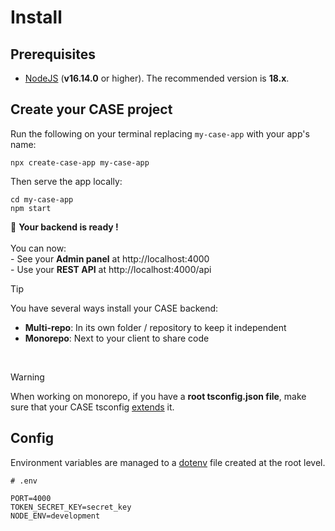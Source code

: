 # Install

## Prerequisites

- [NodeJS](https://nodejs.org/en/) (**v16.14.0** or higher). The recommended version is **18.x**.

## Create your CASE project

Run the following on your terminal replacing `my-case-app` with your app's name:

```
npx create-case-app my-case-app
```

Then serve the app locally:

```
cd my-case-app
npm start
```

🎉 **Your backend is ready !**
<br>
<br>You can now:
<br> - See your **Admin panel** at http://localhost:4000
<br> - Use your **REST API** at http://localhost:4000/api

> [!Tip]
>
> You have several ways install your CASE backend:
>
> - **Multi-repo**: In its own folder / repository to keep it independent
> - **Monorepo**: Next to your client to share code

&nbsp;

> [!Warning]
>
> When working on monorepo, if you have a **root tsconfig.json file**, make sure that your CASE tsconfig [extends](https://www.typescriptlang.org/tsconfig#extends) it.

## Config

Environment variables are managed to a [dotenv](https://www.npmjs.com/package/dotenv) file created at the root level.

```env
# .env

PORT=4000
TOKEN_SECRET_KEY=secret_key
NODE_ENV=development
```
